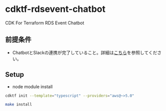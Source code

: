# cdktf-rdsevent-chatbot

CDK For Terraform RDS Event Chatbot

## 前提条件

- ChatbotとSlackの連携が完了していること。詳細は[こちら](https://aws.amazon.com/jp/builders-flash/202006/slack-chatbot/?awsf.filter-name=*all)を参照してください。

## Setup

- node module install

```sh
cdktf init --template="typescript" --providers="aws@~>5.0"
```

```sh
make install
```
